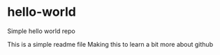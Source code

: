# hello-world
Simple hello world repo

This is a simple readme file 
Making this to learn a bit more about github

